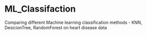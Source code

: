 # ML_Classifaction
Comparing different Machine learning classification methods - KNN, DesicionTree, RandomForest on heart disease data
